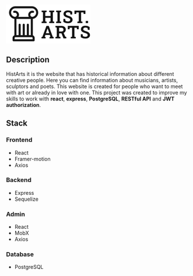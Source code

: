 <picture>
  <source media="(prefers-color-scheme: dark)" srcset="https://github.com/PartySoonXd/HistArts/blob/8ceab3ce1d492e0eb60c25acdb03a0def517f0a3/client/src/assets/images/Logo.png">
  <source media="(prefers-color-scheme: light)" srcset="https://github.com/PartySoonXd/HistArts/blob/8ceab3ce1d492e0eb60c25acdb03a0def517f0a3/client/src/assets/images/Logo-dark.svg">
  <img alt="HistArts logo" src="https://github.com/PartySoonXd/HistArts/blob/8ceab3ce1d492e0eb60c25acdb03a0def517f0a3/client/src/assets/images/Logo-dark.svg">
</picture>

## Description
HistArts it is the website that has historical information about different creative people. Here you can find information about musicians, artists, sculptors and poets. This website is created for people who want to meet with art or already in love with one. This project was created to improve my skills to work with **react**, **express**, **PostgreSQL**, **RESTful API** and **JWT authorization**.

## Stack
### Frontend
- React
- Framer-motion 
- Axios
### Backend
- Express
- Sequelize
### Admin
- React 
- MobX
- Axios
### Database 
- PostgreSQL
